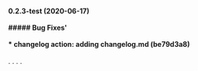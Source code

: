 #### 0.2.3-test (2020-06-17)<br/><br/>##### Bug Fixes'<br/><br/>* **changelog action:** adding changelog.md (be79d3a8)
.
.
.
.